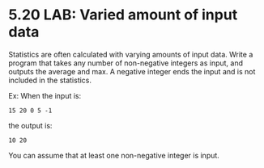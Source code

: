 # 5.20 LAB: Varied amount of input data
Statistics are often calculated with varying amounts of input data. Write a program that takes any number of non-negative integers as input, and outputs the average and max. A negative integer ends the input and is not included in the statistics.

Ex: When the input is:
```
15 20 0 5 -1
```
the output is:
```
10 20
```
You can assume that at least one non-negative integer is input.
